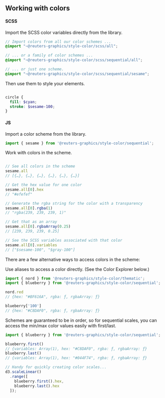 ## Working with colors

#### SCSS

Import the SCSS color variables directly from the library.

```scss
// Import colors from all our color schemes ...
@import "~@reuters-graphics/style-color/scss/all";

// ... or a family of color schemes ...
@import "~@reuters-graphics/style-color/scss/sequential/all";

// ... or just one scheme.
@import "~@reuters-graphics/style-color/scss/sequential/sesame";
```

 Then use them to style your elements.

```scss

circle {
  fill: $cyan;
  stroke: $sesame-100;
}

```

#### JS

Import a color scheme from the library.

```javascript
import { sesame } from '@reuters-graphics/style-color/sequential';
```

Work with colors in the scheme.

```javascript

// See all colors in the scheme
sesame.all
// [{…}, {…}, {…}, {…}, {…}, {…}]

// Get the hex value for one color
sesame.all[0].hex
// "#efefef"

// Generate the rgba string for the color with a transparency
sesame.all[0].rgba(1)
// "rgba(239, 239, 239, 1)"

// Get that as an array
sesame.all[0].rgbaArray(0.25)
// [239, 239, 239, 0.25]

// See the SCSS variables associated with that color
sesame.all[0].variables
// ["$sesame-100", "$gray-100"]
```

There are a few alternative ways to access colors in the scheme:

Use aliases to access a color directly. (See the Color Explorer below.)

```javascript
import { nord } from '@reuters-graphics/style-color/thematic';
import { blueberry } from '@reuters-graphics/style-color/sequential';

nord.red
// {hex: "#BF616A", rgba: ƒ, rgbaArray: ƒ}

blueberry['100']
// {hex: "#C8DAF0", rgba: ƒ, rgbaArray: ƒ}

```

Schemes are guaranteed to be in order, so for sequential scales, you can access the min/max color values easily with first/last.

```javascript
import { blueberry } from '@reuters-graphics/style-color/sequential';

blueberry.first()
// {variables: Array(1), hex: "#C8DAF0", rgba: ƒ, rgbaArray: ƒ}
blueberry.last()
// {variables: Array(1), hex: "#044F74", rgba: ƒ, rgbaArray: ƒ}

// Handy for quickly creating color scales...
d3.scaleLinear()
  .range([
    blueberry.first().hex,
    blueberry.last().hex
  ]);
```
